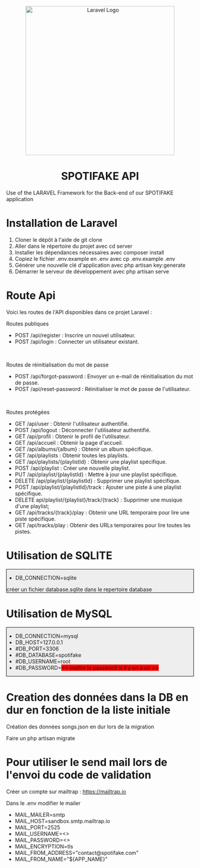 <p align="center"><a href="https://laravel.com" target="_blank"><img src="https://raw.githubusercontent.com/laravel/art/master/logo-lockup/5%20SVG/2%20CMYK/1%20Full%20Color/laravel-logolockup-cmyk-red.svg" width="400" alt="Laravel Logo"></a> <h1 align="center">SPOTIFAKE API</h1></p>

<p aligne="center">Use of the LARAVEL Framework for the Back-end of our SPOTIFAKE application</p>

# Installation de Laravel
<ol>
    <li>Cloner le dépôt à l'aide de git clone</li>
    <li>Aller dans le répertoire du projet avec cd server</li>
    <li>Installer les dépendances nécessaires avec composer install</li>
    <li>Copiez le fichier .env.example en .env avec cp .env.example .env</li>
    <li>Générer une nouvelle clé d'application avec php artisan key:generate</li>
    <li>Démarrer le serveur de développement avec php artisan serve</li>
</ol>


# Route Api

Voici les routes de l'API disponibles dans ce projet Laravel :

<p>Routes publiques</p>
<ul>
    <li>POST /api/register : Inscrire un nouvel utilisateur.</li>
    <li>POST /api/login : Connecter un utilisateur existant.</li>
</ul>
</br>
<p>Routes de réinitialisation du mot de passe</p>
<ul>
    <li>POST /api/forgot-password : Envoyer un e-mail de réinitialisation du mot de passe.</li>
    <li>POST /api/reset-password : Réinitialiser le mot de passe de l'utilisateur.</li>
</ul>
</br>
<p>Routes protégées</p>
<ul>
    <li>GET /api/user : Obtenir l'utilisateur authentifié.</li>
    <li>POST /api/logout : Déconnecter l'utilisateur authentifié.</li>
    <li>GET /api/profil : Obtenir le profil de l'utilisateur.</li>
    <li>GET /api/accueil : Obtenir la page d'accueil.</li>
    <li>GET /api/albums/{album} : Obtenir un album spécifique.</li>
    <li>GET /api/playlists : Obtenir toutes les playlists.</li>
    <li>GET /api/playlists/{playlistId} : Obtenir une playlist spécifique.</li>
    <li>POST /api/playlist : Créer une nouvelle playlist.</li>
    <li>PUT /api/playlist/{playlistId} : Mettre à jour une playlist spécifique.</li>
    <li>DELETE /api/playlist/{playlistId} : Supprimer une playlist spécifique.</li>
    <li>POST /api/playlist/{playlistId}/track : Ajouter une piste à une playlist spécifique.</li>
    <li>DELETE api/playlist/{playlist}/track/{track} : Supprimer une musique d'une playlist;</li>
    <li>GET /api/tracks/{track}/play : Obtenir une URL temporaire pour lire une piste spécifique.</li>
    <li>GET /api/tracks/play : Obtenir des URLs temporaires pour lire toutes les pistes.</li>
</ul>


# Utilisation de SQLITE
<div style="background-color: #eee; border-width:1px; border-style: solid; border-color: #000000;">
    <ul>
        <li>DB_CONNECTION=sqlite</li>
    </ul>
    <div>
        créer un fichier database.sqlite dans le repertoire database
    </div>
</div>


# Utilisation de MySQL
<div style="background-color: #eee; border-width:1px; border-style: solid; border-color: #000000;">
    <ul>
        <li>DB_CONNECTION=mysql</li>
        <li>DB_HOST=127.0.0.1</li>
        <li>#DB_PORT=3306</li>
        <li>#DB_DATABASE=spotifake</li>
        <li>#DB_USERNAME=root</li>
        <li>#DB_PASSWORD=<span style="background-color: red;"><< mettre le password si il y en a un >></span></li>
    </ul>
</div>

# Creation des données dans la DB en dur en fonction de la liste initiale
<p>Création des données songs.json en dur lors de la migration</p>
<p>Faire un php artisan migrate</p>

# Pour utiliser le send mail lors de l'envoi du code de validation
<p>Créer un compte sur mailtrap : <a href="http://www.https://mailtrap.io">https://mailtrap.io</a></p>

<p> Dans le .env modifier le mailer </p>
<div>
    <ul>
        <li>MAIL_MAILER=smtp</li>
        <li>MAIL_HOST=sandbox.smtp.mailtrap.io</li>
        <li>MAIL_PORT=2525</li>
        <li>MAIL_USERNAME=<<selon config mailtrap>></li>
        <li>MAIL_PASSWORD=<<selon config mailtrap>></li>
        <li>MAIL_ENCRYPTION=tls</li>
        <li>MAIL_FROM_ADDRESS="contact@spotifake.com"</li>
        <li>MAIL_FROM_NAME="${APP_NAME}"</li>
    </ul>
</div>